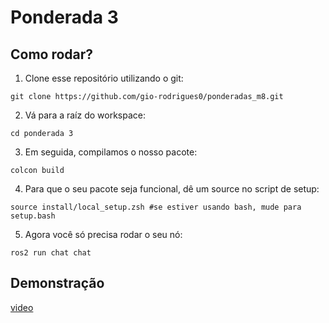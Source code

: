 # Ponderada 3

## Como rodar?

1. Clone esse repositório utilizando o git:
```
git clone https://github.com/gio-rodrigues0/ponderadas_m8.git
```

2. Vá para a raíz do workspace:
```
cd ponderada 3
```

3. Em seguida, compilamos o nosso pacote:
```
colcon build
```

4. Para que o seu pacote seja funcional, dê um source no script de setup:
```
source install/local_setup.zsh #se estiver usando bash, mude para setup.bash
```

5. Agora você só precisa rodar o seu nó:
```
ros2 run chat chat
```

## Demonstração
[video](recording-2023-11-18-15-11-36.webm)